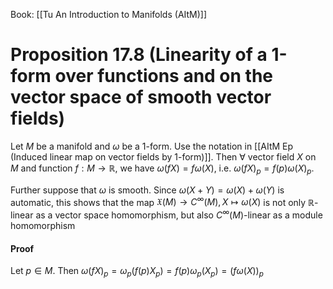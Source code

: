 Book: [[Tu An Introduction to Manifolds (AItM)]]
# Proposition 17.8 (Linearity of a 1-form over functions and on the vector space of smooth vector fields)
Let $M$ be a manifold and $\omega$ be a $1$-form.
Use the notation in [[AItM Ep (Induced linear map on vector fields by 1-form)]].
Then $\forall$ vector field $X$ on $M$ and function $f:M\to \mathbb{R}$, we have $\omega(fX)=f\omega(X)$, i.e. $\omega(fX)_{p}=f(p)\omega(X)_{p}$.

Further suppose that $\omega$ is smooth.
Since $\omega(X+Y)=\omega(X)+\omega(Y)$ is automatic, this shows that the map $\mathfrak{X}(M)\to C^{\infty}(M),X\mapsto \omega(X)$ is not only $\mathbb{R}$-linear as a vector space homomorphism, but also $C^{\infty}(M)$-linear as a module homomorphism
#### Proof
Let $p\in M$.
Then $\omega(fX)_{p}=\omega_{p}(f(p)X_{p})=f(p)\omega_{p}(X_{p})=(f\omega(X))_{p}$